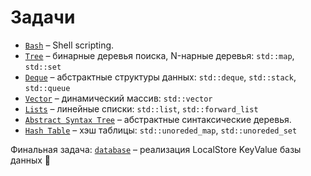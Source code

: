 # Задачи

- [`Bash`](bash) – Shell scripting.
- [`Tree`](tree) – бинарные деревья поиска, N-нарные деревья: `std::map`, `std::set`
- [`Deque`](abstract) – абстрактные структуры данных: `std::deque`, `std::stack`, `std::queue`
- [`Vector`](vector) – динамический массив: `std::vector`
- [`Lists`](lists) – линейные списки: `std::list`, `std::forward_list`
- [`Abstract Syntax Tree`](ast) – абстрактные синтаксические деревья.
- [`Hash Table`](hashtable) – хэш таблицы: `std::unoreded_map`, `std::unoreded_set`

Финальная задача: [`database`](database) – реализация LocalStore KeyValue базы данных 🚀
